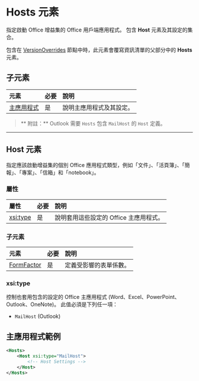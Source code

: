 ﻿# Hosts 元素

指定啟動 Office 增益集的 Office 用戶端應用程式。 包含 **Host** 元素及其設定的集合。 

包含在 [VersionOverrides](./versionoverrides.md) 節點中時，此元素會覆寫資訊清單的父部分中的 **Hosts** 元素。 

## 子元素

|  元素 |  必要  |  說明  |
|:-----|:-----|:-----|
|  [主應用程式](#主應用程式)    |  是   |  說明主應用程式及其設定。 |

> ** 附註：** Outlook 需要 `Hosts` 包含 `MailHost` 的 `Host` 定義。

---- 

## Host 元素
指定應該啟動增益集的個別 Office 應用程式類型，例如「文件」、「活頁簿」、「簡報」、「專案」、「信箱」和「notebook」。

### 屬性

|  屬性  |  必要  |  說明  |
|:-----|:-----|:-----|
|  [xsi:type](#xsitype)  |  是  | 說明套用這些設定的 Office 主應用程式。|

### 子元素

|  元素 |  必要  |  說明  |
|:-----|:-----|:-----|
|  [FormFactor](./formfactor.md)    |  是   |  定義受影響的表單係數。 |


### xsi:type
控制也套用包含的設定的 Office 主應用程式 (Word、Excel、PowerPoint、Outlook、OneNote)。 此值必須是下列任一項：

- `MailHost` (Outlook)    


## 主應用程式範例 
```xml
<Hosts>
    <Host xsi:type="MailHost">
        <!-- Host Settings -->
    </Host>
</Hosts>
```

